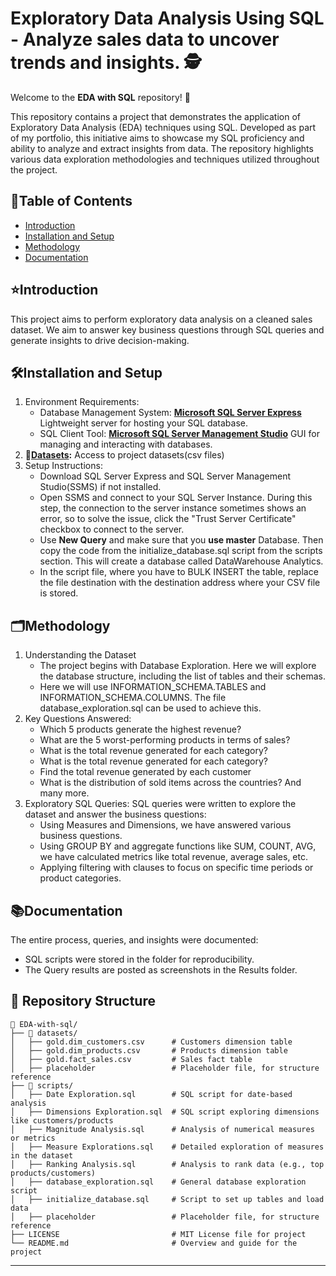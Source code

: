 # Exploratory Data Analysis Using SQL - Analyze sales data to uncover trends and insights. 🕵️
Welcome to the **EDA with SQL** repository! 🚀

This repository contains a project that demonstrates the application of Exploratory Data Analysis (EDA) techniques using SQL. Developed as part of my portfolio, this initiative aims to showcase my SQL proficiency and ability to analyze and extract insights from data. The repository highlights various data exploration methodologies and techniques utilized throughout the project.




## 📖Table of Contents
- [Introduction](#introduction)
- [Installation and Setup](#installation-and-setup)
- [Methodology](#methodology)
- [Documentation](#documentation)


## ⭐Introduction 
This project aims to perform exploratory data analysis on a cleaned sales dataset. We aim to answer key business questions through SQL queries and generate insights to drive decision-making.

## 🛠️Installation and Setup
1. Environment Requirements:
   - Database Management System: **[Microsoft SQL Server Express](https://www.microsoft.com/en-IN/sql-server/sql-server-downloads?msockid=1121eefa1594621101e0fa58140f634b)** Lightweight server for hosting your SQL database.
   - SQL Client Tool: **[Microsoft SQL Server Management Studio](https://learn.microsoft.com/en-us/ssms/download-sql-server-management-studio-ssms?view=sql-server-ver16)** GUI for managing and interacting with databases.
2. **📑[Datasets](datasets):** Access to project datasets(csv files)
3. Setup Instructions:
   - Download SQL Server Express and SQL Server Management Studio(SSMS) if not installed.
   - Open SSMS and connect to your SQL Server Instance. During this step, the connection to the server instance sometimes shows an error, so to solve the issue, click the "Trust Server Certificate" checkbox to connect to the server. 
   - Use **New Query** and make sure that you **use master** Database. Then copy the code from the initialize_database.sql script from the scripts section. This will create a database called DataWarehouse Analytics.
   - In the script file, where you have to BULK INSERT the table, replace the file destination with the destination address where your CSV file is stored.

## 🗂️Methodology
1. Understanding the Dataset
   - The project begins with Database Exploration. Here we will explore the database structure, including the list of tables and their schemas.
   - Here we will use INFORMATION_SCHEMA.TABLES and  INFORMATION_SCHEMA.COLUMNS. The file database_exploration.sql can be used to achieve this.
2. Key Questions Answered:
   - Which 5 products generate the highest revenue?
   - What are the 5 worst-performing products in terms of sales?
   - What is the total revenue generated for each category?
   - What is the total revenue generated for each category?
   - Find the total revenue generated by each customer
   - What is the distribution of sold items across the countries?
     And many more.
3. Exploratory SQL Queries:
   SQL queries were written to explore the dataset and answer the business questions:
   - Using Measures and Dimensions, we have answered various business questions.
   - Using GROUP BY and aggregate functions like SUM, COUNT, AVG, we have calculated metrics like total revenue, average sales, etc.
   - Applying filtering with  clauses to focus on specific time periods or product categories.
  
## 📚Documentation
The entire process, queries, and insights were documented:
  - SQL scripts were stored in the  folder for reproducibility.
  - The Query results are posted as screenshots in the Results folder.


## 📂 Repository Structure
```
📂 EDA-with-sql/
├── 📂 datasets/
│   ├── gold.dim_customers.csv      # Customers dimension table
│   ├── gold.dim_products.csv       # Products dimension table
│   ├── gold.fact_sales.csv         # Sales fact table
│   ├── placeholder                 # Placeholder file, for structure reference
├── 📂 scripts/
│   ├── Date Exploration.sql        # SQL script for date-based analysis
│   ├── Dimensions Exploration.sql  # SQL script exploring dimensions like customers/products
│   ├── Magnitude Analysis.sql      # Analysis of numerical measures or metrics
│   ├── Measure Explorations.sql    # Detailed exploration of measures in the dataset
│   ├── Ranking Analysis.sql        # Analysis to rank data (e.g., top products/customers)
│   ├── database_exploration.sql    # General database exploration script
│   ├── initialize_database.sql     # Script to set up tables and load data
│   ├── placeholder                 # Placeholder file, for structure reference
├── LICENSE                         # MIT License file for project
└── README.md                       # Overview and guide for the project

```
---
   


 
